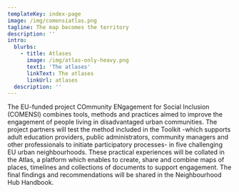 ```yaml
---
templateKey: index-page
image: /img/comensiatlas.png
tagline: The map becomes the territory
description: ''
intro:
  blurbs:  
    - title: Atlases
      image: /img/atlas-only-heavy.png
      text1: 'The atlases'  
      linkText: The atlases
      linkUrl: atlases    
  description: ''
---
```

The EU-funded project COmmunity ENgagement for Social Inclusion (COMENSI) combines tools, methods and practices aimed to improve the engagement of people living in disadvantaged urban communities. The project partners will test the method included in the Toolkit -which supports adult education providers, public administrators, community managers and other professionals to initiate participatory processes- in five challenging EU urban neighbourhoods. These practical experiences will be collated in the Atlas, a platform which enables to create, share and combine maps of places, timelines and collections of documents to support engagement. The final findings and recommendations will be shared in the Neighbourhood Hub Handbook.
